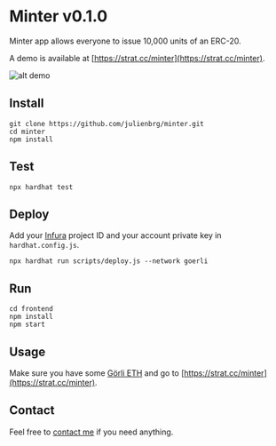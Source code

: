 # Minter v0.1.0

Minter app allows everyone to issue 10,000 units of an ERC-20.

A demo is available at [https://strat.cc/minter](https://strat.cc/minter).

![alt demo](https://ipfs.io/ipfs/QmZzfuemNybgpHtJvqCz84jE9Fh4CknxCp7cDxRnRUx58k)

## Install

```
git clone https://github.com/julienbrg/minter.git
cd minter
npm install
```

## Test

```
npx hardhat test
```

## Deploy

Add your [Infura](https://infura.io/) project ID and your account private key in `hardhat.config.js`.

```
npx hardhat run scripts/deploy.js --network goerli
```

## Run

```
cd frontend
npm install
npm start
```
## Usage

Make sure you have some [Görli ETH](https://goerli-faucet.slock.it/) and go to [https://strat.cc/minter](https://strat.cc/minter).

## Contact

Feel free to [contact me](https://strat.eth.link/contact.html) if you need anything.
